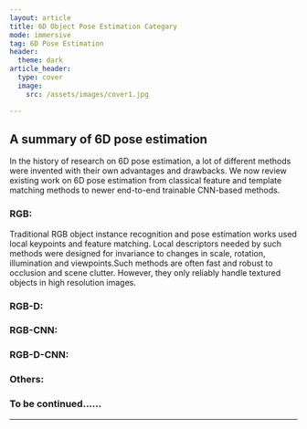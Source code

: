 ```yaml
---
layout: article
title: 6D Object Pose Estimation Categary 
mode: immersive
tag: 6D Pose Estimation
header:
  theme: dark
article_header:
  type: cover
  image:
    src: /assets/images/cover1.jpg

---
```

## A summary of 6D pose estimation
In the history of research on 6D pose estimation, a lot of different methods were invented with their own advantages and drawbacks. We now review existing work on 6D pose estimation from classical feature and template matching methods to newer end-to-end trainable CNN-based methods.

### RGB: 
Traditional RGB object instance recognition and pose estimation works used local keypoints and feature matching. Local descriptors needed by such methods were designed for invariance to changes in scale, rotation, illumination and viewpoints.Such methods are often fast and robust to occlusion and scene clutter. However, they only reliably handle textured objects in high resolution images.

### RGB-D: 

### RGB-CNN:

### RGB-D-CNN:

### Others:

### To be continued......
---- 

